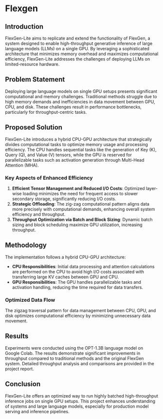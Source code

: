 # Flexgen

## Introduction
FlexGen-Lite aims to replicate and extend the functionality of FlexGen, a system designed to enable high-throughput generative inference of large language models (LLMs) on a single GPU. By leveraging a sophisticated architecture that minimizes memory overhead and maximizes computational efficiency, FlexGen-Lite addresses the challenges of deploying LLMs on limited-resource hardware.

## Problem Statement
Deploying large language models on single GPU setups presents significant computational and memory challenges. Traditional methods struggle due to high memory demands and inefficiencies in data movement between GPU, CPU, and disk. These challenges result in performance bottlenecks, particularly for throughput-centric tasks.

## Proposed Solution
FlexGen-Lite introduces a hybrid CPU-GPU architecture that strategically divides computational tasks to optimize memory usage and processing efficiency. The CPU handles sequential tasks like the generation of Key (K), Query (Q), and Value (V) tensors, while the GPU is reserved for parallelizable tasks such as activation generation through Multi-Head Attention (MHA).

### Key Aspects of Enhanced Efficiency
1. **Efficient Tensor Management and Reduced I/O Costs**: Optimized layer-wise loading minimizes the need for frequent access to slower secondary storage, significantly reducing I/O costs.
2. **Strategic Offloading**: The zig-zag computational pattern aligns data more precisely with computational demands, enhancing overall system efficiency and throughput.
3. **Throughput Optimization via Batch and Block Sizing**: Dynamic batch sizing and block scheduling maximize GPU utilization, increasing throughput.

## Methodology
The implementation follows a hybrid CPU-GPU architecture:
- **CPU Responsibilities**: Initial data processing and attention calculations are performed on the CPU to avoid high I/O costs associated with transferring large KV caches between GPU and CPU.
- **GPU Responsibilities**: The GPU handles parallelizable tasks and activation handling, reducing the time required for data transfers.

### Optimized Data Flow
The zigzag traversal pattern for data management between CPU, GPU, and disk optimizes computational efficiency by minimizing unnecessary data movement.

## Results
Experiments were conducted using the OPT-1.3B language model on Google Colab. The results demonstrate significant improvements in throughput compared to traditional methods and the original FlexGen system. Detailed throughput analysis and comparisons are provided in the project report.

## Conclusion
FlexGen-Lite offers an optimized way to run highly batched high-throughput inference jobs on single GPU setups. This project enhances understanding of systems and large language models, especially for production model serving and inference pipelines.
